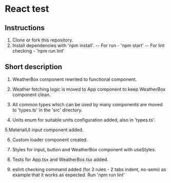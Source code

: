 # React test

## Instructions

1. Clone or fork this repository.
2. Install dependencies with 'npm install'.
   -- For run - 'npm start'
   -- For lint checking - 'npm run lint'

## Short description

1. WeatherBox component rewrited to functional component.

2. Weather fetching logic is moved to App component to keep WeatherBox component clean.

3. All common types which can be used by many components are moved to 'types.ts' in the 'src' directory.

4. Units enum for suitable units configuration added, also in 'types.ts'.

5.MaterialUI input component added.

6. Custom loader component created.

7. Styles for input, button and WeatherBox component with useStyles.

8. Tests for App.tsx and WeatherBox.tsx added.

9. eslint checking command added (for 2 rules - 2 tabs indent, no-semi) as example that it works as expected. Run 'npm run lint'
